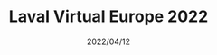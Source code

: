 ---
layout: ../../layouts/ProjectLayout.astro
title: Laval Virtual Europe 2022
date: 2022/04/12
sumary: ~
tags: ~
value: ~
thumbnails: ~
---